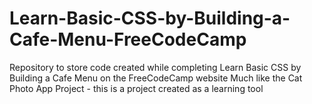 # Learn-Basic-CSS-by-Building-a-Cafe-Menu-FreeCodeCamp
Repository to store code created while completing Learn Basic CSS by Building a Cafe Menu on the FreeCodeCamp website 
Much like the Cat Photo App Project - this is a project created as a learning tool 
